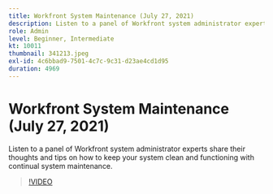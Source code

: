 ```yaml
---
title: Workfront System Maintenance (July 27, 2021)
description: Listen to a panel of Workfront system administrator experts share their thoughts and tips on how to keep your system clean and functioning with continual syste… (Descriptions should be between 60 and 160 characters)
role: Admin
level: Beginner, Intermediate
kt: 10011
thumbnail: 341213.jpeg
exl-id: 4c6bbad9-7501-4c7c-9c31-d23ae4cd1d95
duration: 4969
---
```

# Workfront System Maintenance (July 27, 2021)

Listen to a panel of Workfront system administrator experts share their thoughts and tips on how to keep your system clean and functioning with continual system maintenance.

>[!VIDEO](https://video.tv.adobe.com/v/341213/?quality=12&learn=on)
